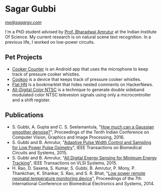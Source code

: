 # Sagar Gubbi
*[me@sagargv.com](mailto:me@sagargv.com)*

I'm a PhD student advised by [Prof. Bharadwaj Amrutur](http://chips.ece.iisc.ernet.in/index.php/Bharadwaj_Amrutur) at the
Indian Institute Of Science.  My current research is on natural scene text recognition.
In a previous life, I worked on low-power circuits.

## Pet Projects
- [Cooker Counter](https://play.google.com/store/apps/details?id=com.sagargv.cookercounter) is an Android app that uses the microphone to keep track of pressure cooker whistles.
- [Cookoo](/proj/cookoo) is a device that keeps track of pressure cooker whistles.
- [Flat HN](/proj/flathn) is a bookmarklet that hides nested comments on HackerNews.
- [All-Digital Color NTSC](/proj/ntsc) is a technique to generate double sideband modulated color NTSC televesion signals using only a microcontroller and a shift register.

## Publications
- S. Gubbi, A. Gupta and C. S. Seelamantula, "[How much can a Gaussian smoother denoise?](http://dl.acm.org/citation.cfm?id=3010027)", Proceedings of the Tenth Indian Conference on Computer Vision, Graphics and Image Processing, 2016.
- S. Gubbi and B. Amrutur, "[Adaptive Pulse Width Control and Sampling for Low Power Pulse Oximetry](http://ieeexplore.ieee.org/xpl/articleDetails.jsp?arnumber=6846367)", IEEE Transactions on Biomedical Circuits and Systems, 2015.
- S. Gubbi and B. Amrutur, "[All Digital Energy Sensing for Minimum Energy Tracking](http://ieeexplore.ieee.org/xpl/articleDetails.jsp?arnumber=6814884)", IEEE Transactions on VLSI Systems, 2015.
- H. Rao, D. Saxena, S. Kumar, S. Gubbi, B. Amrutur, P. Mony, P. Thankchan, K. Shankar, S. Rao, and S. R. Bhat, "[Low power remote neonatal temperature monitoring device](http://chips.ece.iisc.ernet.in/images/2/25/BIODEVICES_2014_24.pdf)", Proceedings of the 7th International Conference on Biomedical Electronics and Systems, 2014.
